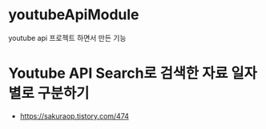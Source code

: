 # youtubeApiModule
 youtube api 프로젝트 하면서 만든 기능

# Youtube API Search로 검색한 자료 일자별로 구분하기
- https://sakuraop.tistory.com/474
